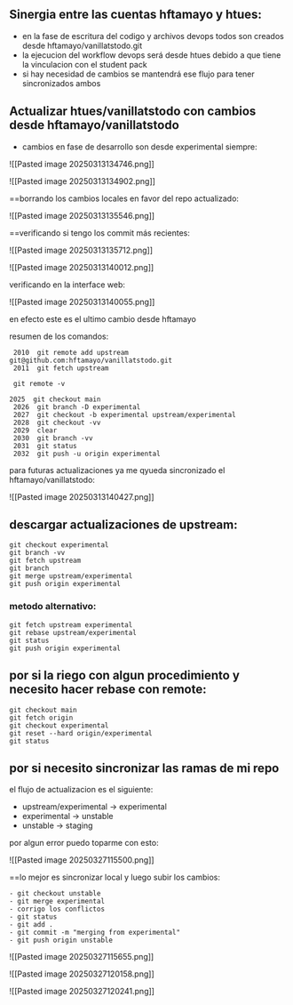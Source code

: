 
## Sinergia entre las cuentas hftamayo y htues:
- en la fase de escritura del codigo y archivos devops todos son creados desde hftamayo/vanillatstodo.git
- la ejecucion del workflow devops será desde htues debido a que tiene la vinculacion con el student pack
- si hay necesidad de cambios se mantendrá ese flujo para tener sincronizados ambos

## Actualizar htues/vanillatstodo con cambios desde hftamayo/vanillatstodo

* cambios en fase de desarrollo son desde experimental siempre:

![[Pasted image 20250313134746.png]]

![[Pasted image 20250313134902.png]]

==borrando los cambios locales en favor del repo actualizado:

![[Pasted image 20250313135546.png]]

==verificando si tengo los commit más recientes:

![[Pasted image 20250313135712.png]]

![[Pasted image 20250313140012.png]]

verificando en la interface web:

![[Pasted image 20250313140055.png]]

en efecto este es el ultimo cambio desde hftamayo

resumen de los comandos:
```
 2010  git remote add upstream git@github.com:hftamayo/vanillatstodo.git
 2011  git fetch upstream 
 
 git remote -v

2025  git checkout main
 2026  git branch -D experimental
 2027  git checkout -b experimental upstream/experimental
 2028  git checkout -vv
 2029  clear
 2030  git branch -vv
 2031  git status
 2032  git push -u origin experimental

```


para futuras actualizaciones ya me qyueda sincronizado el hftamayo/vanillatstodo:

![[Pasted image 20250313140427.png]]

## descargar actualizaciones de upstream:

```
git checkout experimental
git branch -vv
git fetch upstream
git branch
git merge upstream/experimental
git push origin experimental
```

### metodo alternativo:

```
git fetch upstream experimental
git rebase upstream/experimental
git status
git push origin experimental
```

## por si la riego con algun procedimiento y necesito hacer rebase con remote:

```
git checkout main
git fetch origin
git checkout experimental
git reset --hard origin/experimental
git status
```

## por si necesito sincronizar las ramas de mi repo

el flujo de actualizacion es el siguiente:

- upstream/experimental -> experimental
- experimental -> unstable
- unstable -> staging

por algun error puedo toparme con esto:

![[Pasted image 20250327115500.png]]

==lo mejor es sincronizar local y luego subir los cambios:

```
- git checkout unstable
- git merge experimental
- corrigo los conflictos
- git status
- git add .
- git commit -m "merging from experimental"
- git push origin unstable
```


![[Pasted image 20250327115655.png]]

![[Pasted image 20250327120158.png]]

![[Pasted image 20250327120241.png]]

